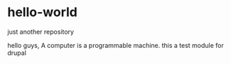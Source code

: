 # hello-world
just another repository

hello guys,
A computer is a programmable machine.
this a test module for drupal
